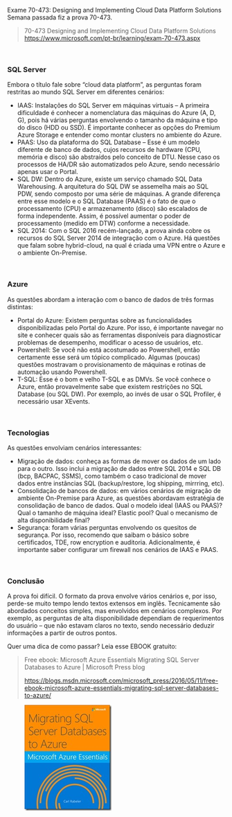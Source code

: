 <a link='https://blogs.msdn.microsoft.com/fcatae/2016/07/05/exame-70-473-designing-and-implementing-cloud-data-platform-solutions/'>Exame 70-473: Designing and Implementing Cloud Data Platform Solutions</a>
Semana passada fiz a prova 70-473.
<blockquote>70-473 Designing and Implementing Cloud Data Platform Solutions
<a title="https://www.microsoft.com/pt-br/learning/exam-70-473.aspx" href="https://www.microsoft.com/pt-br/learning/exam-70-473.aspx">https://www.microsoft.com/pt-br/learning/exam-70-473.aspx</a></blockquote>
&nbsp;
<h3>SQL Server</h3>
Embora o título fale sobre “cloud data platform”, as perguntas foram restritas ao mundo SQL Server em diferentes cenários:
<ul>
	<li>IAAS: Instalações do SQL Server em máquinas virtuais – A primeira dificuldade é conhecer a nomenclatura das máquinas do Azure (A, D, G), pois há várias perguntas envolvendo o tamanho da máquina e tipo do disco (HDD ou SSD). É importante conhecer as opções do Premium Azure Storage e entender como montar clusters no ambiente do Azure.</li>
	<li>PAAS: Uso da plataforma do SQL Database – Esse é um modelo diferente de banco de dados, cujos recursos de hardware (CPU, memória e disco) são abstraídos pelo conceito de DTU. Nesse caso os processos de HA/DR são automatizados pelo Azure, sendo necessário apenas usar o Portal.</li>
	<li>SQL DW: Dentro do Azure, existe um serviço chamado SQL Data Warehousing. A arquitetura do SQL DW se assemelha mais ao SQL PDW, sendo composto por uma série de máquinas. A grande diferença entre esse modelo e o SQL Database (PAAS) é o fato de que o processamento (CPU) e armazenamento (disco) são escalados de forma independente. Assim, é possível aumentar o poder de processamento (medido em DTW) conforme a necessidade.</li>
	<li>SQL 2014: Com o SQL 2016 recém-lançado, a prova ainda cobre os recursos do SQL Server 2014 de integração com o Azure. Há questões que falam sobre hybrid-cloud, na qual é criada uma VPN entre o Azure e o ambiente On-Premise.</li>
</ul>
&nbsp;
<h3>Azure</h3>
As questões abordam a interação com o banco de dados de três formas distintas:
<ul>
	<li>Portal do Azure: Existem perguntas sobre as funcionalidades disponibilizadas pelo Portal do Azure. Por isso, é importante navegar no site e conhecer quais são as ferramentas disponíveis para diagnosticar problemas de desempenho, modificar o acesso de usuários, etc.</li>
	<li>Powershell: Se você não está acostumado ao Powershell, então certamente esse será um tópico complicado. Algumas (poucas) questões mostravam o provisionamento de máquinas e rotinas de automação usando Powershell.</li>
	<li>T-SQL: Esse é o bom e velho T-SQL e as DMVs. Se você conhece o Azure, então provavelmente sabe que existem restrições no SQL Database (ou SQL DW). Por exemplo, ao invés de usar o SQL Profiler, é necessário usar XEvents.</li>
</ul>
&nbsp;
<h3>Tecnologias</h3>
As questões envolviam cenários interessantes:
<ul>
	<li>Migração de dados: conheça as formas de mover os dados de um lado para o outro. Isso inclui a migração de dados entre SQL 2014 e SQL DB (bcp, BACPAC, SSMS), como também o caso tradicional de mover dados entre instâncias SQL (backup/restore, log shipping, mirrring, etc).</li>
	<li>Consolidação de bancos de dados: em vários cenários de migração de ambiente On-Premise para Azure, as questões abordavam estratégia de consolidação de banco de dados. Qual o modelo ideal (IAAS ou PAAS)? Qual o tamanho de máquina ideal? Elastic pool? Qual o mecanismo de alta disponibilidade final?</li>
	<li>Segurança: foram várias perguntas envolvendo os quesitos de segurança. Por isso, recomendo que saibam o básico sobre certificados, TDE, row encryption e auditoria. Adicionalmente, é importante saber configurar um firewall nos cenários de IAAS e PAAS.</li>
</ul>
&nbsp;
<h3></h3>
<h3>Conclusão</h3>
A prova foi difícil. O formato da prova envolve vários cenários e, por isso, perde-se muito tempo lendo textos extensos em inglês. Tecnicamente são abordados conceitos simples, mas envolvidos em cenários complexos. Por exemplo, as perguntas de alta disponibilidade dependiam de requerimentos do usuário – que não estavam claros no texto, sendo necessário deduzir informações a partir de outros pontos.

Quer uma dica de como passar? Leia esse EBOOK gratuito:
<blockquote><!-- [if lt IE 9]&gt;-->
	<script src="https://blogs.msdn.microsoft.com/microsoft_press/wp-content/themes/microsoft/js/html5.js"></script>
	Free ebook: Microsoft Azure Essentials Migrating SQL Server Databases to Azure | Microsoft Press blog

https://blogs.msdn.microsoft.com/microsoft_press/2016/05/11/free-ebook-microsoft-azure-essentials-migrating-sql-server-databases-to-azure/<script src="https://www.google-analytics.com/plugins/ga/inpage_linkid.js" type="text/javascript"></script><script src="https://ssl.google-analytics.com/ga.js" type="text/javascript"></script><script type="text/javascript">// 3e3):(d.fillText(String.fromCharCode(55357,56835),0,0),0!==d.getImageData(16,16,1,1).data[0])):!1}function e(a){var c=b.createElement("script");c.src=a,c.type="text/javascript",b.getElementsByTagName("head")[0].appendChild(c)}var f,g;c.supports={simple:d("simple"),flag:d("flag")},c.DOMReady=!1,c.readyCallback=function(){c.DOMReady=!0},c.supports.simple&amp;&amp;c.supports.flag||(g=function(){c.readyCallback()},b.addEventListener?(b.addEventListener("DOMContentLoaded",g,!1),a.addEventListener("load",g,!1)):(a.attachEvent("onload",g),b.attachEvent("onreadystatechange",function(){"complete"===b.readyState&amp;&amp;c.readyCallback()})),f=c.source||{},f.concatemoji?e(f.concatemoji):f.wpemoji&amp;&amp;f.twemoji&amp;&amp;(e(f.twemoji),e(f.wpemoji)))}(window,document,window._wpemojiSettings);
		
// ]]&gt;</script><script src="https://blogs.msdn.microsoft.com/microsoft_press/wp-includes/js/wp-emoji-release.min.js?ver=4.2.7" type="text/javascript"></script><script src="https://code.jquery.com/jquery-1.11.3.min.js" type="text/javascript"></script><script src="https://blogs.msdn.microsoft.com/microsoft_press/wp-content/plugins/simple-follow-me-social-buttons-widget/assets/js/front-widget.js?ver=3.3.3" type="text/javascript"></script><script src="https://maxcdn.bootstrapcdn.com/bootstrap/3.3.5/js/bootstrap.min.js" type="text/javascript"></script><script src="https://blogs.msdn.microsoft.com/microsoft_press/wp-content/themes/microsoft/js/single.js?ver=05272016" type="text/javascript"></script><script src="https://blogs.msdn.microsoft.com/microsoft_press/wp-content/themes/microsoft/js/social-counts.js?ver=05272016" type="text/javascript"></script><script type="text/javascript">// </script><!-- Begin Custom CSS --><!-- End Custom CSS --></blockquote>
<div id="page" class="site container-fluid">
<div id="site-content" class="site-content row">
<div id="primary" class="content-area col-sm-9">
<div id="single-content" class="div-content"><article id="post-22837" class="post-22837 post type-post status-publish format-standard hentry category-uncategorized tag-azure tag-ebooks tag-it-pros tag-new-books tag-sql-server">
<div class="entry-content single">
<blockquote><a href="images\9781509302925.jpg"><img title="" src="images\9781509302925_thumb.jpg" alt="" width="201" height="244" align="left" border="0" /></a></blockquote>
&nbsp;

</div>
</article></div>
</div>
</div>
</div>
